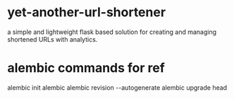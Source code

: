 # yet-another-url-shortener
a simple and lightweight flask based solution for creating and managing shortened URLs with analytics.


# alembic commands for ref
alembic init alembic
alembic revision --autogenerate
alembic upgrade head